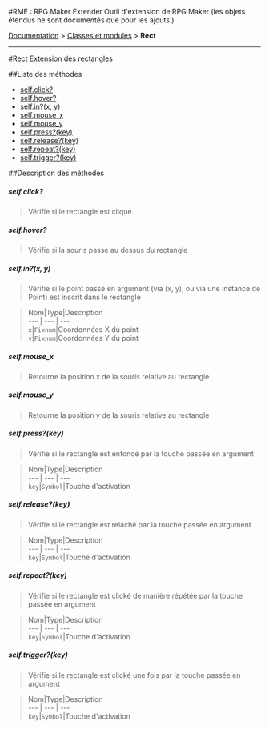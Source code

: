 #RME : RPG Maker Extender
Outil d'extension de RPG Maker
    (les objets étendus ne sont documentés que pour les ajouts.)

[Documentation](README.md) > [Classes et modules](__class-and-module_list.md) > **Rect**  
- - -  
#Rect
Extension des rectangles

##Liste des méthodes
*    [self.click?](#selfclick)
*    [self.hover?](#selfhover)
*    [self.in?(x, y)](#selfinx-y)
*    [self.mouse_x](#selfmouse_x)
*    [self.mouse_y](#selfmouse_y)
*    [self.press?(key)](#selfpresskey)
*    [self.release?(key)](#selfreleasekey)
*    [self.repeat?(key)](#selfrepeatkey)
*    [self.trigger?(key)](#selftriggerkey)


##Description des méthodes
##### self.click?

> Vérifie si le rectangle est cliqué

  
> 





##### self.hover?

> Vérifie si la souris passe au dessus du rectangle

  
> 





##### self.in?(x, y)

> Vérifie si le point passé en argument (via (x, y), ou via une instance de Point) est inscrit dans le rectangle

  
> Nom|Type|Description  
--- | --- | ---  
`x`|`Fixnum`|Coordonnées X du point  
`y`|`Fixnum`|Coordonnées Y du point  






##### self.mouse_x

> Retourne la position x de la souris relative au rectangle

  
> 





##### self.mouse_y

> Retourne la position y de la souris relative au rectangle

  
> 





##### self.press?(key)

> Vérifie si le rectangle est enfoncé par la touche passée en argument

  
> Nom|Type|Description  
--- | --- | ---  
`key`|`Symbol`|Touche d'activation  






##### self.release?(key)

> Vérifie si le rectangle est relaché par la touche passée en argument

  
> Nom|Type|Description  
--- | --- | ---  
`key`|`Symbol`|Touche d'activation  






##### self.repeat?(key)

> Vérifie si le rectangle est clické de manière répétée par la touche passée en argument

  
> Nom|Type|Description  
--- | --- | ---  
`key`|`Symbol`|Touche d'activation  






##### self.trigger?(key)

> Vérifie si le rectangle est clické une fois par la touche passée en argument

  
> Nom|Type|Description  
--- | --- | ---  
`key`|`Symbol`|Touche d'activation  






